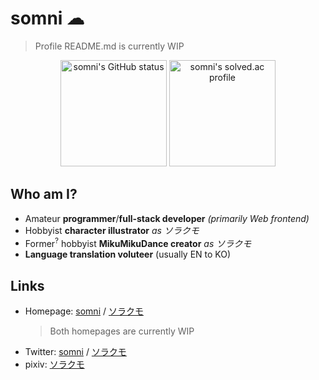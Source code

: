 somni ☁
=======
> Profile README.md is currently WIP

<p align="center">
 <a href="#"><img src="https://github-readme-stats.vercel.app/api?username=somnisomni&theme=gotham" alt="somni's GitHub status" height="170px" /></a>
 <a href="https://solved.ac/sdskykloud"><img src="http://mazassumnida.wtf/api/v2/generate_badge?boj=sdskykloud" alt="somni's solved.ac profile" height="170px" /></a>
</p>

Who am I?
---------
  * Amateur **programmer**/**full-stack developer** *(primarily Web frontend)*
  * Hobbyist **character illustrator** *as ソラクモ*
  * Former<sup>?</sup> hobbyist **MikuMikuDance creator** *as ソラクモ*
  * **Language translation voluteer** (usually EN to KO)

Links
-----
  * Homepage: [somni](https://somni.one) / [ソラクモ](https://srkm.work)
    > Both homepages are currently WIP
  * Twitter: [somni](https://twitter.com/somni_somni) / [ソラクモ](https://twitter.com/sd_srkm)
  * pixiv: [ソラクモ](https://www.pixiv.net/users/21160166)
